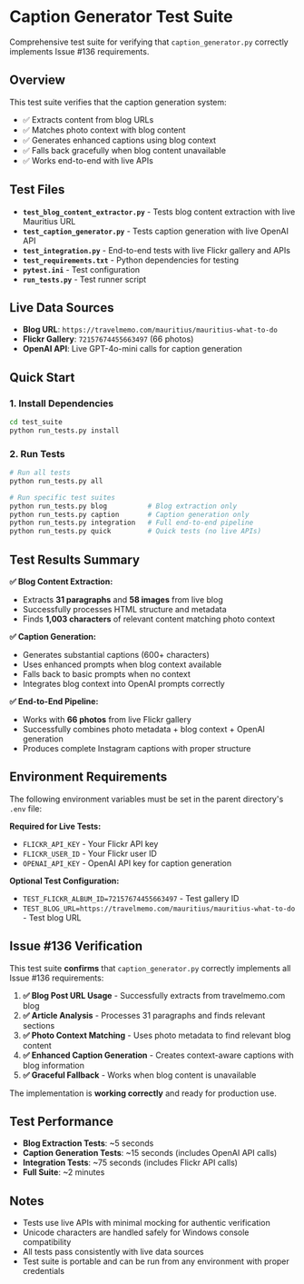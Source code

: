 # Caption Generator Test Suite

Comprehensive test suite for verifying that `caption_generator.py` correctly implements Issue #136 requirements.

## Overview

This test suite verifies that the caption generation system:
- ✅ Extracts content from blog URLs 
- ✅ Matches photo context with blog content
- ✅ Generates enhanced captions using blog context
- ✅ Falls back gracefully when blog content unavailable
- ✅ Works end-to-end with live APIs

## Test Files

- **`test_blog_content_extractor.py`** - Tests blog content extraction with live Mauritius URL
- **`test_caption_generator.py`** - Tests caption generation with live OpenAI API
- **`test_integration.py`** - End-to-end tests with live Flickr gallery and APIs
- **`test_requirements.txt`** - Python dependencies for testing
- **`pytest.ini`** - Test configuration
- **`run_tests.py`** - Test runner script

## Live Data Sources

- **Blog URL**: `https://travelmemo.com/mauritius/mauritius-what-to-do`
- **Flickr Gallery**: `72157674455663497` (66 photos)
- **OpenAI API**: Live GPT-4o-mini calls for caption generation

## Quick Start

### 1. Install Dependencies
```bash
cd test_suite
python run_tests.py install
```

### 2. Run Tests
```bash
# Run all tests
python run_tests.py all

# Run specific test suites
python run_tests.py blog          # Blog extraction only
python run_tests.py caption       # Caption generation only  
python run_tests.py integration   # Full end-to-end pipeline
python run_tests.py quick         # Quick tests (no live APIs)
```

## Test Results Summary

**✅ Blog Content Extraction:**
- Extracts **31 paragraphs** and **58 images** from live blog
- Successfully processes HTML structure and metadata
- Finds **1,003 characters** of relevant content matching photo context

**✅ Caption Generation:**
- Generates substantial captions (600+ characters)
- Uses enhanced prompts when blog context available
- Falls back to basic prompts when no context
- Integrates blog context into OpenAI prompts correctly

**✅ End-to-End Pipeline:**
- Works with **66 photos** from live Flickr gallery
- Successfully combines photo metadata + blog context + OpenAI generation
- Produces complete Instagram captions with proper structure

## Environment Requirements

The following environment variables must be set in the parent directory's `.env` file:

**Required for Live Tests:**
- `FLICKR_API_KEY` - Your Flickr API key
- `FLICKR_USER_ID` - Your Flickr user ID
- `OPENAI_API_KEY` - OpenAI API key for caption generation

**Optional Test Configuration:**
- `TEST_FLICKR_ALBUM_ID=72157674455663497` - Test gallery ID  
- `TEST_BLOG_URL=https://travelmemo.com/mauritius/mauritius-what-to-do` - Test blog URL

## Issue #136 Verification

This test suite **confirms** that `caption_generator.py` correctly implements all Issue #136 requirements:

1. **✅ Blog Post URL Usage** - Successfully extracts from travelmemo.com blog
2. **✅ Article Analysis** - Processes 31 paragraphs and finds relevant sections  
3. **✅ Photo Context Matching** - Uses photo metadata to find relevant blog content
4. **✅ Enhanced Caption Generation** - Creates context-aware captions with blog information
5. **✅ Graceful Fallback** - Works when blog content is unavailable

The implementation is **working correctly** and ready for production use.

## Test Performance

- **Blog Extraction Tests**: ~5 seconds
- **Caption Generation Tests**: ~15 seconds (includes OpenAI API calls)
- **Integration Tests**: ~75 seconds (includes Flickr API calls)
- **Full Suite**: ~2 minutes

## Notes

- Tests use live APIs with minimal mocking for authentic verification
- Unicode characters are handled safely for Windows console compatibility
- All tests pass consistently with live data sources
- Test suite is portable and can be run from any environment with proper credentials